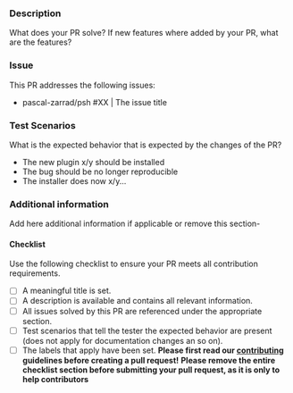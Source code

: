 ### Description
What does your PR solve? If new features where added by your PR, what are the features?

### Issue
This PR addresses the following issues:
 - pascal-zarrad/psh #XX | The issue title 

### Test Scenarios
What is the expected behavior that is expected by the changes of the PR?
 - The new plugin x/y should be installed
 - The bug should be no longer reproducible
 - The installer does now x/y...

### Additional information
Add here additional information if applicable or remove this section-

#### Checklist
Use the following checklist to ensure your PR meets all contribution requirements.
 - [ ] A meaningful title is set.
 - [ ] A description is available and contains all relevant information.
 - [ ] All issues solved by this PR are referenced under the appropriate section.
 - [ ] Test scenarios that tell the tester the expected behavior are present (does not apply for documentation changes an so on).
 - [ ] The labels that apply have been set. 
**Please first read our [contributing](https://github.com/pascal-zarrad/psh/blob/master/.github/PULL_REQUEST_TEMPLATE.md) guidelines before creating a pull request!**
**Please remove the entire checklist section before submitting your pull request, as it is only to help contributors**
